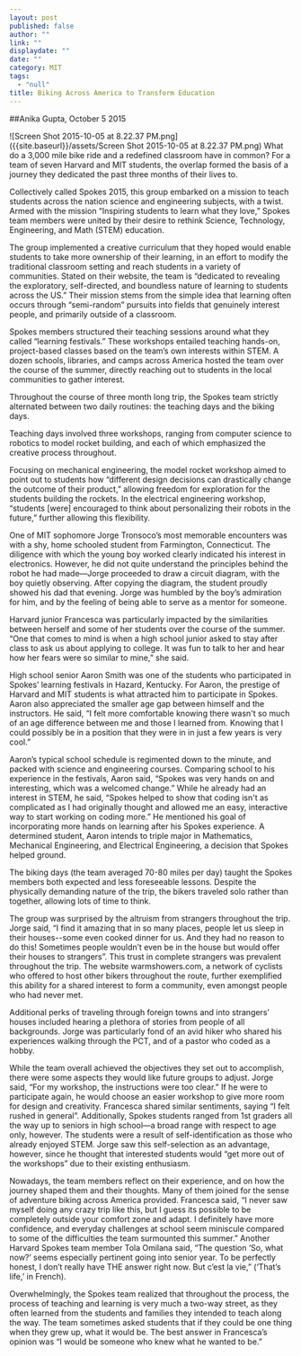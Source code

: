 ```yaml
---
layout: post
published: false
author: ""
link: ""
displaydate: ""
date: ""
category: MIT
tags: 
  - "null"
title: Biking Across America to Transform Education
---
```



##Anika Gupta, October 5 2015

![Screen Shot 2015-10-05 at 8.22.37 PM.png]({{site.baseurl}}/assets/Screen Shot 2015-10-05 at 8.22.37 PM.png)
What do a 3,000 mile bike ride and a redefined classroom have in common? For a team of seven Harvard and MIT students, the overlap formed the basis of a journey they dedicated the past three months of their lives to.

Collectively called Spokes 2015, this group embarked on a mission to teach students across the nation science and engineering subjects, with a twist. Armed with the mission “Inspiring students to learn what they love,” Spokes team members were united by their desire to rethink Science, Technology, Engineering, and Math (STEM) education.

The group implemented a creative curriculum that they hoped would enable students to take more ownership of their learning, in an effort to modify the traditional classroom setting and reach students in a variety of communities. Stated on their website, the team is “dedicated to revealing the exploratory, self-directed, and boundless nature of learning to students across the US.” Their mission stems from the simple idea that learning often occurs through “semi-random” pursuits into fields that genuinely interest people, and primarily outside of a classroom.

Spokes members structured their teaching sessions around what they called “learning festivals.” These workshops entailed teaching hands-on, project-based classes based on the team’s own interests within STEM. A dozen schools, libraries, and camps across America hosted the team over the course of the summer, directly reaching out to students in the local communities to gather interest. 

Throughout the course of three month long trip, the Spokes team strictly alternated between two daily routines: the teaching days and the biking days.

Teaching days involved three workshops, ranging from computer science to robotics to model rocket building, and each of which emphasized the creative process throughout.

Focusing on mechanical engineering, the model rocket workshop aimed to point out to students how “different design decisions can drastically change the outcome of their product,” allowing freedom for exploration for the students building the rockets. In the electrical engineering workshop, “students [were] encouraged to think about personalizing their robots in the future,” further allowing this flexibility.

One of MIT sophomore Jorge Tronsoco’s most memorable encounters was with a shy, home schooled student from Farmington, Connecticut. The diligence with which the young boy worked clearly indicated his interest in electronics. However, he did not quite understand the principles behind the robot he had made—Jorge proceeded to draw a circuit diagram, with the boy quietly observing. After copying the diagram, the student proudly showed his dad that evening. Jorge was humbled by the boy’s admiration for him, and by the feeling of being able to serve as a mentor for someone.

Harvard junior Francesca was particularly impacted by the similarities between herself and some of her students over the course of the summer. “One that comes to mind is when a high school junior asked to stay after class to ask us about applying to college. It was fun to talk to her and hear how her fears were so similar to mine,” she said.

High school senior Aaron Smith was one of the students who participated in Spokes’ learning festivals in Hazard, Kentucky. For Aaron, the prestige of Harvard and MIT students is what attracted him to participate in Spokes. Aaron also appreciated the smaller age gap between himself and the instructors. He said, “I felt more comfortable knowing there wasn't so much of an age difference between me and those I learned from. Knowing that I could possibly be in a position that they were in in just a few years is very cool.”

Aaron’s typical school schedule is regimented down to the minute, and packed with science and engineering courses. Comparing school to his experience in the festivals, Aaron said, “Spokes was very hands on and interesting, which was a welcomed change.” While he already had an interest in STEM, he said, “Spokes helped to show that coding isn't as complicated as I had originally thought and allowed me an easy, interactive way to start working on coding more.” He mentioned his goal of incorporating more hands on learning after his Spokes experience. A determined student, Aaron intends to triple major in Mathematics, Mechanical Engineering, and Electrical Engineering, a decision that Spokes helped ground.

The biking days (the team averaged 70-80 miles per day) taught the Spokes members both expected and less foreseeable lessons. Despite the physically demanding nature of the trip, the bikers traveled solo rather than together, allowing lots of time to think.

The group was surprised by the altruism from strangers throughout the trip. Jorge said, “I find it amazing that in so many places, people let us sleep in their houses--some even cooked dinner for us. And they had no reason to do this! Sometimes people wouldn’t even be in the house but would offer their houses to strangers”. This trust in complete strangers was prevalent throughout the trip. The website warmshowers.com, a network of cyclists who offered to host other bikers throughout the route, further exemplified this ability for a shared interest to form a community, even amongst people who had never met.

Additional perks of traveling through foreign towns and into strangers’ houses included hearing a plethora of stories from people of all backgrounds. Jorge was particularly fond of an avid hiker who shared his experiences walking through the PCT, and of a pastor who coded as a hobby.

While the team overall achieved the objectives they set out to accomplish, there were some aspects they would like future groups to adjust. Jorge said, “For my workshop, the instructions were too clear.” If he were to participate again, he would choose an easier workshop to give more room for design and creativity. Francesca shared similar sentiments, saying “I felt rushed in general”. Additionally, Spokes students ranged from 1st graders all the way up to seniors in high school—a broad range with respect to age only, however. The students were a result of self-identification as those who already enjoyed STEM. Jorge saw this self-selection as an advantage, however, since he thought that interested students would “get more out of the workshops” due to their existing enthusiasm.

Nowadays, the team members reflect on their experience, and on how the journey shaped them and their thoughts. Many of them joined for the sense of adventure biking across America provided. Francesca said, “I never saw myself doing any crazy trip like this, but I guess its possible to be completely outside your comfort zone and adapt. I definitely have more confidence, and everyday challenges at school seem miniscule compared to some of the difficulties the team surmounted this summer.” Another Harvard Spokes team member Tola Omilana said, “The question ‘So, what now?’ seems especially pertinent going into senior year. To be perfectly honest, I don’t really have THE answer right now. But c’est la vie,” (‘That’s life,’ in French).

Overwhelmingly, the Spokes team realized that throughout the process, the process of teaching and learning is very much a two-way street, as they often learned from the students and families they intended to teach along the way. The team sometimes asked students that if they could be one thing when they grew up, what it would be. The best answer in Francesca’s opinion was “I would be someone who knew what he wanted to be.”
